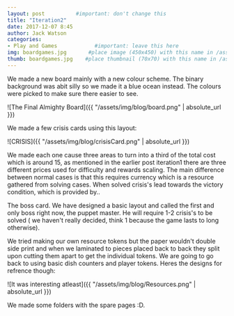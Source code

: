 ```yaml
---
layout: post          #important: don't change this
title: "Iteration2"
date: 2017-12-07 8:45
author: Jack Watson
categories:
- Play and Games            #important: leave this here
img: boardgames.jpg       #place image (450x450) with this name in /assets/img/blog/
thumb: boardgames.jpg    #place thumbnail (70x70) with this name in /assets/img/blog/thumbs/
---
```


<!--more-->

We made a new board mainly with a new colour scheme. The binary background was abit silly so we made it a blue ocean instead. The colours
were picked to make sure there easier to see.

![The Final Almighty Board]({{ "/assets/img/blog/board.png" | absolute_url }})

We made a few crisis cards using this layout:

![CRISIS]({{ "/assets/img/blog/crisisCard.png" | absolute_url }})

We made each one cause three areas to turn into a third of the total cost which is around 15, as mentioned in the earlier post iteration1 
there are three different prices used for difficulty and rewards scaling. The main difference between normal cases is that this requires
currency which is a resource gathered from solving cases. When solved crisis's lead towards the victory condition, which is provided by..

The boss card. We have designed a basic layout and called the first and only boss right now, the puppet master. He will require 1-2 crisis's
to be solved ( we haven't really decided, think 1 because the game lasts to long otherwise).

We tried making our own resource tokens but the paper wouldn't double side print and when we laminated to pieces placed back to back they split
upon cutting them apart to get the individual tokens. We are going to go back to using basic dish counters and player tokens. Heres the 
designs for refrence though:

![It was interesting atleast]({{ "/assets/img/blog/Resources.png" | absolute_url }})

We made some folders with the spare pages :D.
